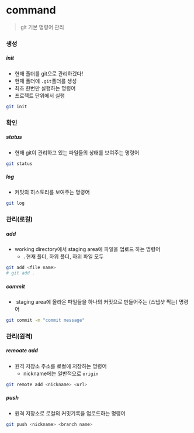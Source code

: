 # command

> git 기본 명령어 관리

### 생성

##### init

- 현재 폴더를 git으로 관리하겠다!
- 현재 폴더에 `.git`폴더를 생성
- 최초 한번만 실행하는 명령어
- 프로젝트 단위에서 실행

```bash
git init
```



### 확인

##### status

- 현재 git이 관리하고 있는 파일들의 상태를 보여주는 명령어

```bash
git status
```



##### log

- 커밋의 히스토리를 보여주는 명령어

```bash
git log
```





### 관리(로컬)

##### add

- working directory에서 staging area에 파일을 업로드 하는 명령어
  - `.`현재 폴더, 하위 폴더, 하위 파일 모두 

```bash
git add <file name>
# git add . 
```



##### commit

- ​	staging area에 올라온 파일들을 하나의 커밋으로 만들어주는 (스냅샷 찍는) 명령어

```bash
git commit -m "commit message"
```



### 관리(원격)

##### remoate add

- 원격 저장소 주소를 로컬에 저장하는 명령어
  - nickname에는 일반적으로 `origin` 

```bash
git remote add <nickname> <url>
```



##### push

- 원격 저장소로 로컬의 커밋기록을 업로드하는 명령어

```bash
git push <nickname> <branch name>
```

